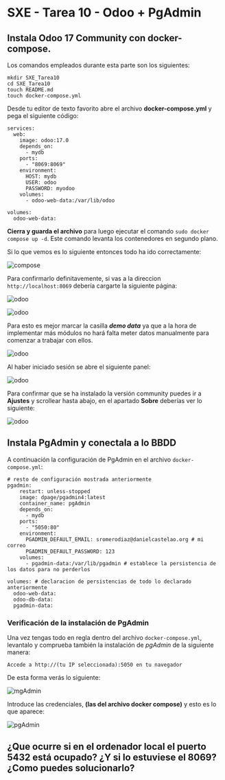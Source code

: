 # SXE - Tarea 10 - Odoo + PgAdmin

## Instala Odoo 17 Community con docker-compose.

Los comandos empleados durante esta parte son los siguientes:

```
mkdir SXE_Tarea10
cd SXE_Tarea10
touch README.md
touch docker-compose.yml
```

Desde tu editor de texto favorito abre el archivo **docker-compose.yml** y pega el siguiente código:

```
services:
  web:
    image: odoo:17.0
    depends_on:
      - mydb
    ports:
      - "8069:8069"
    environment:
      HOST: mydb
      USER: odoo
      PASSWORD: myodoo
    volumes:
      - odoo-web-data:/var/lib/odoo

volumes:
  odoo-web-data:
```

**Cierra y guarda el archivo** para luego ejecutar el comando `sudo docker compose up -d`. Este comando levanta los contenedores en segundo plano.

Si lo que vemos es lo siguiente entonces todo ha ido correctamente:

![compose](./images/compose-d.png)

Para confirmarlo definitavemente, si vas a la direccion `http://localhost:8069` debería cargarte la siguiente página:

![odoo](./images/odoo.png)

![odoo](./images/odoo2.png)

Para esto es mejor marcar la casilla ***demo data*** ya que a la hora de implementar más módulos no hará falta meter datos manualmente para comenzar a trabajar con ellos.

![odoo](./images/odoo3.png)

Al haber iniciado sesión se abre el siguiente panel:

![odoo](./images/odopanel.png)

Para confirmar que se ha instalado la versión community puedes ir a **Ajustes** y scrollear hasta abajo, en el apartado **Sobre** deberías ver lo siguiente:

![odoo](./images/verificacion.png)

## Instala PgAdmin y conectala a lo BBDD

A continuación la configuración de PgAdmin en el archivo `docker-compose.yml`:

```
# resto de configuración mostrada anteriormente
pgadmin: 
    restart: unless-stopped 
    image: dpage/pgadmin4:latest 
    container_name: pgAdmin
    depends_on: 
      - mydb
    ports: 
      - "5050:80"
    environment: 
      PGADMIN_DEFAULT_EMAIL: sromerodiaz@danielcastelao.org # mi correo 
      PGADMIN_DEFAULT_PASSWORD: 123
    volumes: 
      - pgadmin-data:/var/lib/pgadmin # establece la persistencia de los datos para no perderlos

volumes: # declaracion de persistencias de todo lo declarado anteriormente
  odoo-web-data: 
  odoo-db-data: 
  pgadmin-data: 
```

### Verificación de la instalación de PgAdmin

Una vez tengas todo en regla dentro del archivo `docker-compose.yml`, levantalo y comprueba también la instalación de *pgAdmin* de la siguiente manera:

```
Accede a http://(tu IP seleccionada):5050 en tu navegador
```

De esta forma verás lo siguiente:

![mgAdmin](./images/pgadmin.png)

Introduce las credenciales, **(las del archivo docker compose)** y esto es lo que aparece:

![pgAdmin](./images/pgAdmin2.png)


## ¿Que ocurre si en el ordenador local el puerto 5432 está ocupado? ¿Y si lo estuviese el 8069? ¿Como puedes solucionarlo?

